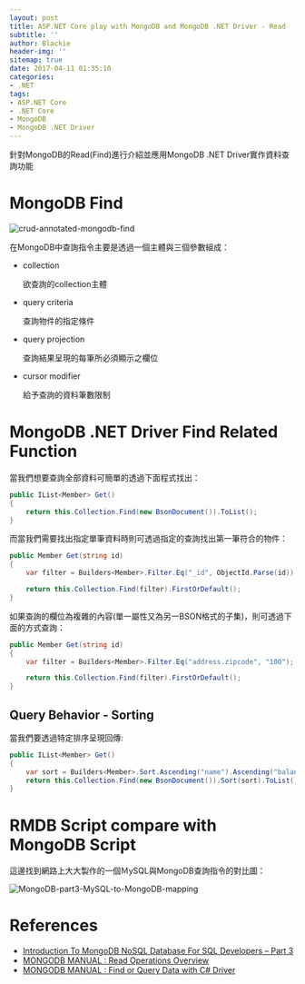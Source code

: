```yaml
---
layout: post
title: ASP.NET Core play with MongoDB and MongoDB .NET Driver - Read
subtitle: ''
author: Blackie
header-img: ''
sitemap: true
date: 2017-04-11 01:35:10
categories:
- .NET
tags: 
- ASP.NET Core
- .NET Core
- MongoDB
- MongoDB .NET Driver
---
```


針對MongoDB的Read(Find)進行介紹並應用MongoDB .NET Driver實作資料查詢功能

<!-- More -->

# MongoDB Find #

![crud-annotated-mongodb-find](crud-annotated-mongodb-find.png)

在MongoDB中查詢指令主要是透過一個主體與三個參數組成：

- collection

    欲查詢的collection主體

- query criteria

    查詢物件的指定條件

- query projection

    查詢結果呈現的每筆所必須顯示之欄位

- cursor modifier

    給予查詢的資料筆數限制


# MongoDB .NET Driver Find Related Function #

當我們想要查詢全部資料可簡單的透過下面程式找出：

```csharp
public IList<Member> Get()
{
    return this.Collection.Find(new BsonDocument()).ToList();
}
```

而當我們需要找出指定單筆資料時則可透過指定的查詢找出第一筆符合的物件：

```csharp
public Member Get(string id)
{
    var filter = Builders<Member>.Filter.Eq("_id", ObjectId.Parse(id));

    return this.Collection.Find(filter).FirstOrDefault();
}
```

如果查詢的欄位為複雜的內容(單一屬性又為另一BSON格式的子集)，則可透過下面的方式查詢：

```csharp
public Member Get(string id)
{
    var filter = Builders<Member>.Filter.Eq("address.zipcode", "100");

    return this.Collection.Find(filter).FirstOrDefault();
}
```

## Query Behavior - Sorting ##

當我們要透過特定排序呈現回傳:

```csharp
public IList<Member> Get()
{
    var sort = Builders<Member>.Sort.Ascending("name").Ascending("balance")
    return this.Collection.Find(new BsonDocument()).Sort(sort).ToList();
}
```

# RMDB Script compare with MongoDB Script #

這邊找到網路上大大製作的一個ＭySQL與MongoDB查詢指令的對比圖：

![MongoDB-part3-MySQL-to-MongoDB-mapping](MongoDB-part3-MySQL-to-MongoDB-mapping.jpg)

# References #

- [Introduction To MongoDB NoSQL Database For SQL Developers – Part 3](http://bicortex.com/page/12/)
- [MONGODB MANUAL : Read Operations Overview](https://docs.mongodb.com/v3.0/core/read-operations-introduction/)
- [MONGODB MANUAL : Find or Query Data with C# Driver](https://docs.mongodb.com/getting-started/csharp/query/)